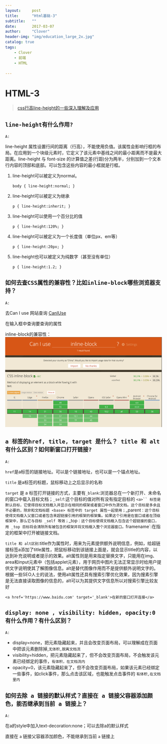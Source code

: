 ```yaml
---
layout:     post
title:      "Html基础-3"
subtitle:   ""
date:       2017-03-07
author:     "Clover"
header-img: "img/education_large_2x.jpg"
catalog: true
tags:
    - Clover
    - 前端
    - HTML

---
```


# HTML-3
> [css行高line-height的一些深入理解及应用](http://www.zhangxinxu.com/wordpress/2009/11/css%E8%A1%8C%E9%AB%98line-height%E7%9A%84%E4%B8%80%E4%BA%9B%E6%B7%B1%E5%85%A5%E7%90%86%E8%A7%A3%E5%8F%8A%E5%BA%94%E7%94%A8/)



## `line-height有什么作用?`

`A:`

line-height 属性设置行间的距离（行高），不能使用负值。该属性会影响行框的布局。在应用到一个块级元素时，它定义了该元素中基线之间的最小距离而不是最大距离。line-height 与 font-size 的计算值之差(行距)分为两半，分别加到一个文本行内容的顶部和底部。可以包含这些内容的最小框就是行框。
    
1. line-height可以被定义为normal。

	`body { line-height:normal; }`
 
2. line-height可以被定义为继承
 
	`p { line-height:inherit; }`
 
3. line-height可以使用一个百分比的值
 
	`p { line-height:120%; }`
 
4. line-height可以被定义为一个长度值（单位px、em等）
 
	`p { line-height:20px; }`
 
5. line-height也可以被定义为纯数字（甚至没有单位）
 
	`p { line-height:1.2; }`

## `如何去查CSS属性的兼容性？比如inline-block哪些浏览器支持？`

`A:`

去Can I use 网站查询  [CanIUse](http://caniuse.com/)

在输入框中查询要查询的属性

inline-block的兼容性：
![inline-block兼容性](/img/ciuinlineblock.png)

## `a 标签的href, title, target 是什么？ title 和 alt有什么区别？如何新窗口打开链接?`

`A:`

`href`是a标签的链接地址。可以是个链接地址，也可以是一个锚点地址。

`title` 是a标签的标题，鼠标移动上之后显示的名称

`target` 是 a 标签打开链接的方式，主要有`_blank`:浏览器总在一个新打开、未命名的窗口中载入目标文档；`_self`:这个目标的值对所有没有指定目标的 `<a>`` 标签是默认目标，它使得目标文档载入并显示在相同的框架或者窗口中作为源文档。这个目标是多余且不必要的，除非和文档标题 <base> 标签中的 target 属性一起使用；`_parent`：这个目标使得文档载入父窗口或者包含来超链接引用的框架的框架集。如果这个引用是在窗口或者在顶级框架中，那么它与目标 _self 等效；`_top`：这个目标使得文档载入包含这个超链接的窗口，用 _top 目标将会清除所有被包含的框架并将文档载入整个浏览器窗口。`framename`:在指定的框架中打开被链接文档。

`title 和 alt区别`:title作为属性时，用来为元素提供额外说明信息，例如，给超链接标签a添加了title属性，把鼠标移动到该链接上面是，就会显示title的内容，以达到补充说明或者提示的效果。alt属性则是用来指定替换文字，只能用在img、area和input元素中（包括applet元素），用于网页中图片无法正常显示时给用户提供文字说明使其了解图像信息。alt是替代图像作用而不是提供额外说明文字的。根据一些SEO人士的说法，使用alt属性还具有搜索引擎优化效果，因为搜素引擎是无法直接读取图像的信息的，alt可以为其提供文字信息所以对搜索引擎比较友好

`<a href='https://www.baidu.com' target='_blank'>在新的窗口打开连接</a>`

## `display: none , visibility: hidden, opacity:0 有什么作用？有什么区别？`

`A:`

* display=none，把元素隐藏起来，并且会改变页面布局，可以理解成在页面中把该元素删除掉,`无体积,脱离文档流`
* visibility=hidden，把元素隐藏起来了，但不会改变页面布局，不会触发该元素已经绑定的事件，`有体积，在文档流内`
* opacity=0，该元素隐藏起来了，但不会改变页面布局，如果该元素已经绑定一些事件，如click事件，那么点击该区域，也能触发点击事件的 `有体积,在文档里内`



## `如何去除 a 链接的默认样式？直接在 a 链接父容器添加颜色，能否继承到当前 a 链接上？`

`A:`

在a的style中加入text-decoration:none；可以去除a的默认样式

直接在 `a` 链接父容器添加颜色，不能继承到当前 `a` 链接上





